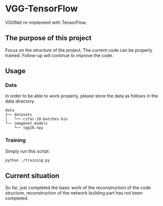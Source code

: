 # VGG-TensorFlow
VGGNet re-implement with TensorFlow.

## The purpose of this project
Focus on the structure of the project, The current code can be properly trained. Follow-up will continue to improve the code.

## Usage

### Data
In order to be able to work properly, please store the data as follows in the data directory.
```
data
├── datasets
│   └── cifar-10-batches-bin
└── imagenet_models
    └── vgg16.npy
```

### Training
Simply run this script:
```bash
python ./training.py
```

## Current situation
So far, just completed the basic work of the reconstruction of the code structure, reconstruction of the network building part has not been completed.